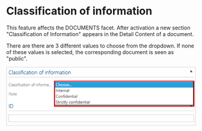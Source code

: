# Classification of information

This feature affects the DOCUMENTS facet. After activation a new section "Classification of Information" appears in the Detail Content of a document.

There are there are 3 different values to choose from the dropdown. If none of these values is selected, the corresponding document is seen as "public".

![screen](../media/Classification_information.png)

